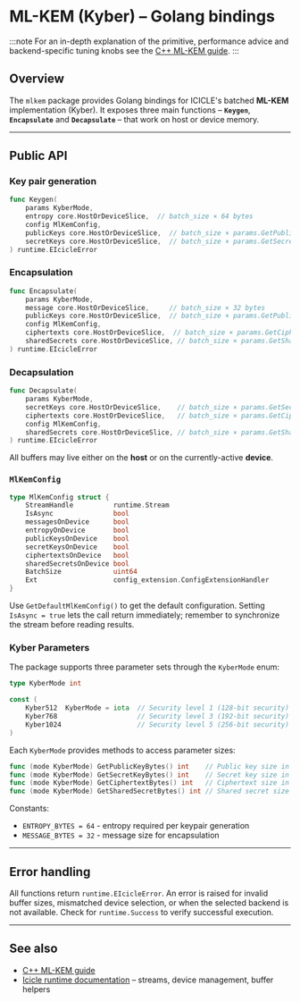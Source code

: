 # ML-KEM (Kyber) – Golang bindings

:::note
For an in-depth explanation of the primitive, performance advice and backend-specific tuning knobs see the [C++ ML-KEM guide](../../cpp/lattice/pqc_ml_kem.md).
:::

## Overview

The `mlkem` package provides Golang bindings for ICICLE's batched **ML-KEM** implementation (Kyber). It exposes three main functions – **`Keygen`**, **`Encapsulate`** and **`Decapsulate`** – that work on host or device memory.

---

## Public API

### Key pair generation

```go
func Keygen(
    params KyberMode,
    entropy core.HostOrDeviceSlice,  // batch_size × 64 bytes
    config MlKemConfig,
    publicKeys core.HostOrDeviceSlice,  // batch_size × params.GetPublicKeyBytes()
    secretKeys core.HostOrDeviceSlice,  // batch_size × params.GetSecretKeyBytes()
) runtime.EIcicleError
```

### Encapsulation

```go
func Encapsulate(
    params KyberMode,
    message core.HostOrDeviceSlice,     // batch_size × 32 bytes
    publicKeys core.HostOrDeviceSlice,  // batch_size × params.GetPublicKeyBytes()
    config MlKemConfig,
    ciphertexts core.HostOrDeviceSlice,  // batch_size × params.GetCiphertextBytes()
    sharedSecrets core.HostOrDeviceSlice, // batch_size × params.GetSharedSecretBytes()
) runtime.EIcicleError
```

### Decapsulation

```go
func Decapsulate(
    params KyberMode,
    secretKeys core.HostOrDeviceSlice,    // batch_size × params.GetSecretKeyBytes()
    ciphertexts core.HostOrDeviceSlice,   // batch_size × params.GetCiphertextBytes()
    config MlKemConfig,
    sharedSecrets core.HostOrDeviceSlice, // batch_size × params.GetSharedSecretBytes()
) runtime.EIcicleError
```

All buffers may live either on the **host** or on the currently-active **device**.

### `MlKemConfig`

```go
type MlKemConfig struct {
    StreamHandle          runtime.Stream
    IsAsync               bool
    messagesOnDevice      bool
    entropyOnDevice       bool
    publicKeysOnDevice    bool
    secretKeysOnDevice    bool
    ciphertextsOnDevice   bool
    sharedSecretsOnDevice bool
    BatchSize             uint64
    Ext                   config_extension.ConfigExtensionHandler
}
```

Use `GetDefaultMlKemConfig()` to get the default configuration. Setting `IsAsync = true` lets the call return immediately; remember to synchronize the stream before reading results.

### Kyber Parameters

The package supports three parameter sets through the `KyberMode` enum:

```go
type KyberMode int

const (
    Kyber512  KyberMode = iota  // Security level 1 (128-bit security)
    Kyber768                    // Security level 3 (192-bit security)  
    Kyber1024                   // Security level 5 (256-bit security)
)
```

Each `KyberMode` provides methods to access parameter sizes:

```go
func (mode KyberMode) GetPublicKeyBytes() int    // Public key size in bytes
func (mode KyberMode) GetSecretKeyBytes() int    // Secret key size in bytes
func (mode KyberMode) GetCiphertextBytes() int   // Ciphertext size in bytes
func (mode KyberMode) GetSharedSecretBytes() int // Shared secret size in bytes (always 32)
```

Constants:

- `ENTROPY_BYTES = 64` - entropy required per keypair generation
- `MESSAGE_BYTES = 32` - message size for encapsulation

---

## Error handling

All functions return `runtime.EIcicleError`. An error is raised for invalid buffer sizes, mismatched device selection, or when the selected backend is not available. Check for `runtime.Success` to verify successful execution.

---

## See also

- [C++ ML-KEM guide](../../cpp/lattice/pqc_ml_kem.md)
- [Icicle runtime documentation](../../../start/architecture/multi-device.md) – streams, device management, buffer helpers
